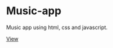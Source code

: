 # Music-app
<p>Music app using html, css and javascript.<p>
<a href="https://rainbow-souffle-7f64c2.netlify.app/">View</a>
